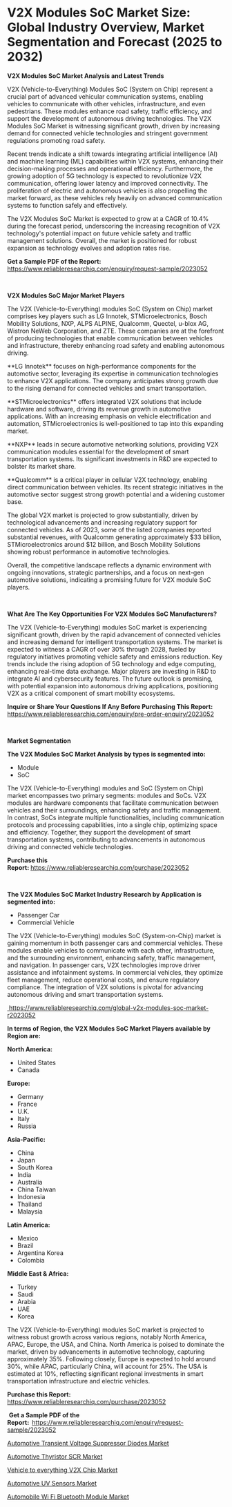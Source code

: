 <p><h1>V2X Modules SoC Market Size: Global Industry Overview, Market Segmentation and Forecast (2025 to 2032)</h1></p><p><strong>V2X Modules SoC Market Analysis and Latest Trends</strong></p>
<p><p>V2X (Vehicle-to-Everything) Modules SoC (System on Chip) represent a crucial part of advanced vehicular communication systems, enabling vehicles to communicate with other vehicles, infrastructure, and even pedestrians. These modules enhance road safety, traffic efficiency, and support the development of autonomous driving technologies. The V2X Modules SoC Market is witnessing significant growth, driven by increasing demand for connected vehicle technologies and stringent government regulations promoting road safety.</p><p>Recent trends indicate a shift towards integrating artificial intelligence (AI) and machine learning (ML) capabilities within V2X systems, enhancing their decision-making processes and operational efficiency. Furthermore, the growing adoption of 5G technology is expected to revolutionize V2X communication, offering lower latency and improved connectivity. The proliferation of electric and autonomous vehicles is also propelling the market forward, as these vehicles rely heavily on advanced communication systems to function safely and effectively.</p><p>The V2X Modules SoC Market is expected to grow at a CAGR of 10.4% during the forecast period, underscoring the increasing recognition of V2X technology's potential impact on future vehicle safety and traffic management solutions. Overall, the market is positioned for robust expansion as technology evolves and adoption rates rise.</p></p>
<p><strong>Get a Sample PDF of the Report:&nbsp;</strong> <a href="https://www.reliableresearchiq.com/enquiry/request-sample/2023052?utm_campaign=1144&utm_medium=2&utm_source=Github&utm_content=ia&utm_term=29032025&utm_id=v2x-modules-soc">https://www.reliableresearchiq.com/enquiry/request-sample/2023052</a></p>
<p>&nbsp;</p>
<p><strong>V2X Modules SoC Major Market Players</strong></p>
<p><p>The V2X (Vehicle-to-Everything) modules SoC (System on Chip) market comprises key players such as LG Innotek, STMicroelectronics, Bosch Mobility Solutions, NXP, ALPS ALPINE, Qualcomm, Quectel, u-blox AG, Wistron NeWeb Corporation, and ZTE. These companies are at the forefront of producing technologies that enable communication between vehicles and infrastructure, thereby enhancing road safety and enabling autonomous driving.</p><p>**LG Innotek** focuses on high-performance components for the automotive sector, leveraging its expertise in communication technologies to enhance V2X applications. The company anticipates strong growth due to the rising demand for connected vehicles and smart transportation.</p><p>**STMicroelectronics** offers integrated V2X solutions that include hardware and software, driving its revenue growth in automotive applications. With an increasing emphasis on vehicle electrification and automation, STMicroelectronics is well-positioned to tap into this expanding market.</p><p>**NXP** leads in secure automotive networking solutions, providing V2X communication modules essential for the development of smart transportation systems. Its significant investments in R&D are expected to bolster its market share.</p><p>**Qualcomm** is a critical player in cellular V2X technology, enabling direct communication between vehicles. Its recent strategic initiatives in the automotive sector suggest strong growth potential and a widening customer base.</p><p>The global V2X market is projected to grow substantially, driven by technological advancements and increasing regulatory support for connected vehicles. As of 2023, some of the listed companies reported substantial revenues, with Qualcomm generating approximately $33 billion, STMicroelectronics around $12 billion, and Bosch Mobility Solutions showing robust performance in automotive technologies.</p><p>Overall, the competitive landscape reflects a dynamic environment with ongoing innovations, strategic partnerships, and a focus on next-gen automotive solutions, indicating a promising future for V2X module SoC players.</p></p>
<p>&nbsp;</p>
<p><strong>What Are The Key Opportunities For V2X Modules SoC Manufacturers?</strong></p>
<p><p>The V2X (Vehicle-to-Everything) modules SoC market is experiencing significant growth, driven by the rapid advancement of connected vehicles and increasing demand for intelligent transportation systems. The market is expected to witness a CAGR of over 30% through 2028, fueled by regulatory initiatives promoting vehicle safety and emissions reduction. Key trends include the rising adoption of 5G technology and edge computing, enhancing real-time data exchange. Major players are investing in R&D to integrate AI and cybersecurity features. The future outlook is promising, with potential expansion into autonomous driving applications, positioning V2X as a critical component of smart mobility ecosystems.</p></p>
<p><strong>Inquire or Share Your Questions If Any Before Purchasing This Report:</strong> <a href="https://www.reliableresearchiq.com/enquiry/pre-order-enquiry/2023052?utm_campaign=1144&utm_medium=2&utm_source=Github&utm_content=ia&utm_term=29032025&utm_id=v2x-modules-soc">https://www.reliableresearchiq.com/enquiry/pre-order-enquiry/2023052</a></p>
<p>&nbsp;</p>
<p><strong>Market Segmentation</strong></p>
<p><strong>The V2X Modules SoC Market Analysis by types is segmented into:</strong></p>
<p><ul><li>Module</li><li>SoC</li></ul></p>
<p><p>The V2X (Vehicle-to-Everything) modules and SoC (System on Chip) market encompasses two primary segments: modules and SoCs. V2X modules are hardware components that facilitate communication between vehicles and their surroundings, enhancing safety and traffic management. In contrast, SoCs integrate multiple functionalities, including communication protocols and processing capabilities, into a single chip, optimizing space and efficiency. Together, they support the development of smart transportation systems, contributing to advancements in autonomous driving and connected vehicle technologies.</p></p>
<p><strong>Purchase this Report:&nbsp;</strong><a href="https://www.reliableresearchiq.com/purchase/2023052?utm_campaign=1144&utm_medium=2&utm_source=Github&utm_content=ia&utm_term=29032025&utm_id=v2x-modules-soc">https://www.reliableresearchiq.com/purchase/2023052</a></p>
<p>&nbsp;</p>
<p><strong>The V2X Modules SoC Market Industry Research by Application is segmented into:</strong></p>
<p><ul><li>Passenger Car</li><li>Commercial Vehicle</li></ul></p>
<p><p>The V2X (Vehicle-to-Everything) modules SoC (System-on-Chip) market is gaining momentum in both passenger cars and commercial vehicles. These modules enable vehicles to communicate with each other, infrastructure, and the surrounding environment, enhancing safety, traffic management, and navigation. In passenger cars, V2X technologies improve driver assistance and infotainment systems. In commercial vehicles, they optimize fleet management, reduce operational costs, and ensure regulatory compliance. The integration of V2X solutions is pivotal for advancing autonomous driving and smart transportation systems.</p></p>
<p><a href="https://www.reliableresearchiq.com/global-v2x-modules-soc-market-r2023052?utm_campaign=1144&utm_medium=2&utm_source=Github&utm_content=ia&utm_term=29032025&utm_id=v2x-modules-soc">&nbsp;https://www.reliableresearchiq.com/global-v2x-modules-soc-market-r2023052</a></p>
<p><strong>In terms of Region, the V2X Modules SoC Market Players available by Region are:</strong></p>
<p>
    <p> <strong> North America: </strong>
        <ul>
            <li>United States</li>
            <li>Canada</li>
        </ul>
        </p> 
    <p> <strong> Europe: </strong>
        <ul>
            <li>Germany</li>
            <li>France</li>
            <li>U.K.</li>
            <li>Italy</li>
            <li>Russia</li>
        </ul>
        </p> 
    <p> <strong> Asia-Pacific: </strong>
        <ul>
            <li>China</li>
            <li>Japan</li>
            <li>South Korea</li>
            <li>India</li>
            <li>Australia</li>
            <li>China Taiwan</li>
            <li>Indonesia</li>
            <li>Thailand</li>
            <li>Malaysia</li>
        </ul>
        </p> 
    <p> <strong> Latin America: </strong>
        <ul>
            <li>Mexico</li>
            <li>Brazil</li>
            <li>Argentina Korea</li>
            <li>Colombia</li>
        </ul>
        </p> 
    <p> <strong> Middle East & Africa: </strong>
        <ul>
            <li>Turkey</li>
            <li>Saudi</li>
            <li>Arabia</li>
            <li>UAE</li>
            <li>Korea</li>
        </ul>
    </p>
    </p>
<p><p>The V2X (Vehicle-to-Everything) modules SoC market is projected to witness robust growth across various regions, notably North America, APAC, Europe, the USA, and China. North America is poised to dominate the market, driven by advancements in automotive technology, capturing approximately 35%. Following closely, Europe is expected to hold around 30%, while APAC, particularly China, will account for 25%. The USA is estimated at 10%, reflecting significant regional investments in smart transportation infrastructure and electric vehicles.</p></p>
<p><strong>Purchase this Report: </strong><a href="https://www.reliableresearchiq.com/purchase/2023052?utm_campaign=1144&utm_medium=2&utm_source=Github&utm_content=ia&utm_term=29032025&utm_id=v2x-modules-soc">https://www.reliableresearchiq.com/purchase/2023052</a></p>
<p>&nbsp;<strong>Get a Sample PDF of the Report:&nbsp;&nbsp;</strong><a href="https://www.reliableresearchiq.com/enquiry/request-sample/2023052?utm_campaign=1144&utm_medium=2&utm_source=Github&utm_content=ia&utm_term=29032025&utm_id=v2x-modules-soc">https://www.reliableresearchiq.com/enquiry/request-sample/2023052</a></p>
<p><strong></strong></p>
<p><p><a href="https://github.com/hiwanatalak/Market-Research-Report-List-1/blob/main/automotive-transient-voltage-suppressor-diodes-market.md?utm_campaign=1144&utm_medium=2&utm_source=Github&utm_content=ia&utm_term=29032025&utm_id=v2x-modules-soc">Automotive Transient Voltage Suppressor Diodes Market</a></p><p><a href="https://github.com/mukaithaisia/Market-Research-Report-List-1/blob/main/automotive-thyristor-scr-market.md?utm_campaign=1144&utm_medium=2&utm_source=Github&utm_content=ia&utm_term=29032025&utm_id=v2x-modules-soc">Automotive Thyristor SCR Market</a></p><p><a href="https://github.com/failarustic/Market-Research-Report-List-1/blob/main/vehicle-to-everything-v2x-chip-market.md?utm_campaign=1144&utm_medium=2&utm_source=Github&utm_content=ia&utm_term=29032025&utm_id=v2x-modules-soc">Vehicle to everything V2X Chip Market</a></p><p><a href="https://github.com/claracpegios/Market-Research-Report-List-1/blob/main/automotive-uv-sensors-market.md?utm_campaign=1144&utm_medium=2&utm_source=Github&utm_content=ia&utm_term=29032025&utm_id=v2x-modules-soc">Automotive UV Sensors Market</a></p><p><a href="https://github.com/damjiederyd/Market-Research-Report-List-1/blob/main/automobile-wi-fi-bluetooth-module-market.md?utm_campaign=1144&utm_medium=2&utm_source=Github&utm_content=ia&utm_term=29032025&utm_id=v2x-modules-soc">Automobile Wi Fi Bluetooth Module Market</a></p></p>
